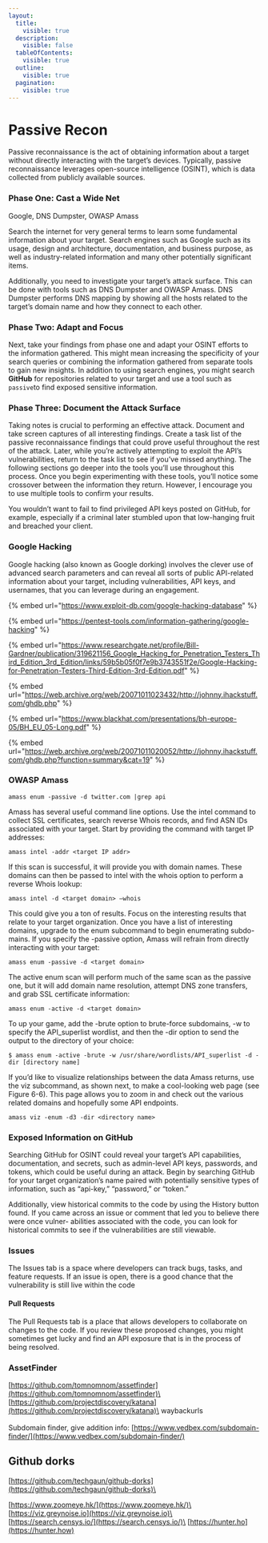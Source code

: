 ```yaml
---
layout:
  title:
    visible: true
  description:
    visible: false
  tableOfContents:
    visible: true
  outline:
    visible: true
  pagination:
    visible: true
---
```


# Passive Recon

Passive reconnaissance is the act of obtaining information about a target without directly interacting with the target’s devices. Typically, passive reconnaissance leverages open-source intelligence (OSINT), which is data collected from publicly available sources.

### Phase One: Cast a Wide Net

Google, DNS Dumpster, OWASP Amass

Search the internet for very general terms to learn some fundamental information about your target. Search engines such as Google such as its usage, design and architecture, documentation, and business purpose, as well as industry-related information and many other potentially significant items.

Additionally, you need to investigate your target’s attack surface. This can be done with tools such as DNS Dumpster and OWASP Amass. DNS Dumpster performs DNS mapping by showing all the hosts related to the target’s domain name and how they connect to each other.&#x20;

### Phase Two: Adapt and Focus

Next, take your findings from phase one and adapt your OSINT efforts to the information gathered. This might mean increasing the specificity of your search queries or combining the information gathered from separate tools to gain new insights. In addition to using search engines, you might search **GitHub** for repositories related to your target and use a tool such as `passive`to find exposed sensitive information.

### Phase Three: Document the Attack Surface&#x20;

Taking notes is crucial to performing an effective attack. Document and take screen captures of all interesting findings. Create a task list of the passive reconnaissance findings that could prove useful throughout the rest of the attack. Later, while you’re actively attempting to exploit the API’s vulnerabilities, return to the task list to see if you’ve missed anything. The following sections go deeper into the tools you’ll use throughout this process. Once you begin experimenting with these tools, you’ll notice some crossover between the information they return. However, I encourage you to use multiple tools to confirm your results.&#x20;

You wouldn’t want to fail to find privileged API keys posted on GitHub, for example, especially if a criminal later stumbled upon that low-hanging fruit and breached your client.

### Google Hacking

&#x20;Google hacking (also known as Google dorking) involves the clever use of advanced search parameters and can reveal all sorts of public API-related information about your target, including vulnerabilities, API keys, and usernames, that you can leverage during an engagement.

{% embed url="https://www.exploit-db.com/google-hacking-database" %}

{% embed url="https://pentest-tools.com/information-gathering/google-hacking" %}

{% embed url="https://www.researchgate.net/profile/Bill-Gardner/publication/319621156_Google_Hacking_for_Penetration_Testers_Third_Edition_3rd_Edition/links/59b5b05f0f7e9b3743551f2e/Google-Hacking-for-Penetration-Testers-Third-Edition-3rd-Edition.pdf" %}

{% embed url="https://web.archive.org/web/20071011023432/http://johnny.ihackstuff.com/ghdb.php" %}

{% embed url="https://www.blackhat.com/presentations/bh-europe-05/BH_EU_05-Long.pdf" %}

{% embed url="https://web.archive.org/web/20071011020052/http://johnny.ihackstuff.com/ghdb.php?function=summary&cat=19" %}

### OWASP Amass

```
amass enum -passive -d twitter.com |grep api
```

Amass has several useful command line options. Use the intel command to collect SSL certificates, search reverse Whois records, and find ASN IDs associated with your target. Start by providing the command with target IP addresses:

```
amass intel -addr <target IP addr>
```

If this scan is successful, it will provide you with domain names. These domains can then be passed to intel with the whois option to perform a reverse Whois lookup:

```
amass intel -d <target domain> –whois
```

This could give you a ton of results. Focus on the interesting results that relate to your target organization. Once you have a list of interesting domains, upgrade to the enum subcommand to begin enumerating subdo- mains. If you specify the -passive option, Amass will refrain from directly interacting with your target:

```
amass enum -passive -d <target domain>
```

The active enum scan will perform much of the same scan as the passive one, but it will add domain name resolution, attempt DNS zone transfers, and grab SSL certificate information:&#x20;

```
amass enum -active -d <target domain>
```

To up your game, add the -brute option to brute-force subdomains, -w to specify the API\_superlist wordlist, and then the -dir option to send the output to the directory of your choice:&#x20;

```
$ amass enum -active -brute -w /usr/share/wordlists/API_superlist -d -dir [directory name] 
```

If you’d like to visualize relationships between the data Amass returns, use the viz subcommand, as shown next, to make a cool-looking web page (see Figure 6-6). This page allows you to zoom in and check out the various related domains and hopefully some API endpoints.&#x20;

```
amass viz -enum -d3 -dir <directory name>
```

### Exposed Information on GitHub

Searching GitHub for OSINT could reveal your target’s API capabilities, documentation, and secrets, such as admin-level API keys, passwords, and tokens, which could be useful during an attack. Begin by searching GitHub for your target organization’s name paired with potentially sensitive types of information, such as “api-key,” “password,” or “token.”

Additionally, view historical commits to the code by using the History button found. If you came across an issue or comment that led you to believe there were once vulner- abilities associated with the code, you can look for historical commits to see if the vulnerabilities are still viewable.

### Issues

The Issues tab is a space where developers can track bugs, tasks, and feature requests. If an issue is open, there is a good chance that the vulnerability is still live within the code

#### Pull Requests

The Pull Requests tab is a place that allows developers to collaborate on changes to the code. If you review these proposed changes, you might sometimes get lucky and find an API exposure that is in the process of being resolved.

### AssetFinder

&#x20;[https://github.com/tomnomnom/assetfinder](https://github.com/tomnomnom/assetfinder)\
[https://github.com/projectdiscovery/katana](https://github.com/projectdiscovery/katana)\
waybackurls\
\
Subdomain finder, give addition info: [https://www.vedbex.com/subdomain-finder/](https://www.vedbex.com/subdomain-finder/)

## Github dorks

[https://github.com/techgaun/github-dorks](https://github.com/techgaun/github-dorks)\


[https://www.zoomeye.hk/](https://www.zoomeye.hk/)\
[https://viz.greynoise.io](https://viz.greynoise.io)\
[https://search.censys.io/](https://search.censys.io/)\
[https://hunter.ho](https://hunter.how)
